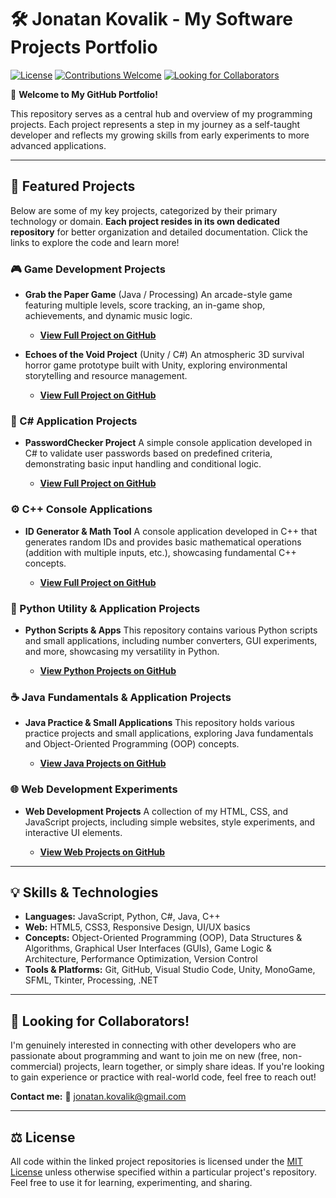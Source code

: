 # 🛠️ Jonatan Kovalik - My Software Projects Portfolio

[![License](https://img.shields.io/github/license/JonatanKovalik/JonatanKovalik-Portfolio?style=flat)](https://github.com/JonatanKovalik/JonatanKovalik-Portfolio/blob/main/LICENSE)
[![Contributions Welcome](https://img.shields.io/badge/Contributions-Welcome-brightgreen.svg?style=flat)](https://github.com/JonatanKovalik)
[![Looking for Collaborators](https://img.shields.io/badge/Looking%20for-Collaborators-blue.svg?style=flat)](mailto:jonatan.kovalik@gmail.com)

👋 **Welcome to My GitHub Portfolio!**

This repository serves as a central hub and overview of my programming projects. Each project represents a step in my journey as a self-taught developer and reflects my growing skills from early experiments to more advanced applications.

---

## 📂 Featured Projects

Below are some of my key projects, categorized by their primary technology or domain. **Each project resides in its own dedicated repository** for better organization and detailed documentation. Click the links to explore the code and learn more!

### **🎮 Game Development Projects**

* **Grab the Paper Game** (Java / Processing)
    An arcade-style game featuring multiple levels, score tracking, an in-game shop, achievements, and dynamic music logic.

    * [**View Full Project on GitHub**](https://github.com/JonatanKovalik/GrabThePaperGame-ProcessingJava)

* **Echoes of the Void Project** (Unity / C#)
    An atmospheric 3D survival horror game prototype built with Unity, exploring environmental storytelling and resource management.

    * [**View Full Project on GitHub**](https://github.com/JonatanKovalik/EchoesOfTheVoid-UnityGame)

### **🚀 C# Application Projects**

* **PasswordChecker Project**
    A simple console application developed in C# to validate user passwords based on predefined criteria, demonstrating basic input handling and conditional logic.

    * [**View Full Project on GitHub**](https://github.com/JonatanKovalik/CSharp-PasswordChecker)

### **⚙️ C++ Console Applications**

* **ID Generator & Math Tool**
    A console application developed in C++ that generates random IDs and provides basic mathematical operations (addition with multiple inputs, etc.), showcasing fundamental C++ concepts.

    * [**View Full Project on GitHub**](https://github.com/JonatanKovalik/Cpp-IDGenerator-MathTool)

### **🐍 Python Utility & Application Projects**

* **Python Scripts & Apps**
    This repository contains various Python scripts and small applications, including number converters, GUI experiments, and more, showcasing my versatility in Python.

    * [**View Python Projects on GitHub**](https://github.com/JonatanKovalik/Python-UtilityScripts)

### **☕ Java Fundamentals & Application Projects**

* **Java Practice & Small Applications**
    This repository holds various practice projects and small applications, exploring Java fundamentals and Object-Oriented Programming (OOP) concepts.

    * [**View Java Projects on GitHub**](https://github.com/JonatanKovalik/Java-LearningExercises)

### **🌐 Web Development Experiments**

* **Web Development Projects**
    A collection of my HTML, CSS, and JavaScript projects, including simple websites, style experiments, and interactive UI elements.

    * [**View Web Projects on GitHub**](https://github.com/JonatanKovalik/Web-InteractiveUI-Demos)

---

## 💡 Skills & Technologies

* **Languages:** JavaScript, Python, C#, Java, C++
* **Web:** HTML5, CSS3, Responsive Design, UI/UX basics
* **Concepts:** Object-Oriented Programming (OOP), Data Structures & Algorithms, Graphical User Interfaces (GUIs), Game Logic & Architecture, Performance Optimization, Version Control
* **Tools & Platforms:** Git, GitHub, Visual Studio Code, Unity, MonoGame, SFML, Tkinter, Processing, .NET

---

## 🤝 Looking for Collaborators!

I'm genuinely interested in connecting with other developers who are passionate about programming and want to join me on new (free, non-commercial) projects, learn together, or simply share ideas. If you're looking to gain experience or practice with real-world code, feel free to reach out!

**Contact me:**
📧 [jonatan.kovalik@gmail.com](mailto:jonatan.kovalik@gmail.com)

---

## ⚖️ License

All code within the linked project repositories is licensed under the [MIT License](https://github.com/JonatanKovalik/JonatanKovalik-Portfolio/blob/main/LICENSE) unless otherwise specified within a particular project's repository. Feel free to use it for learning, experimenting, and sharing.
